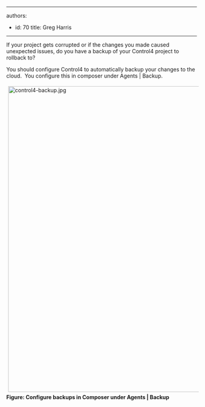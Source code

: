 

---
authors:
  - id: 70
    title: Greg Harris
---




<span class='intro'> <p>​If your project gets corrupted or if the changes you made caused unexpected issues, do you have a backup of your Control4 project to rollback to?​<br></p> </span>

<p>You should configure Control4 to automatically backup your changes to the cloud.&#160; You configure this in composer under Agents | Backup.</p><p><img src="/PublishingImages/control4-backup.jpg" alt="control4-backup.jpg" style="margin&#58;5px;width&#58;808px;" /><br><strong>Figure&#58; Configure backups in Composer under Agents | Backup</strong><br></p>


